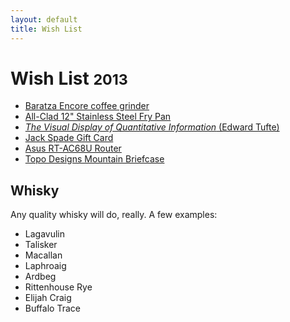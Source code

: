 ```yaml
---
layout: default
title: Wish List
---
```


<div class="page-header">
  <h1>Wish List <small>2013</small></h1>
</div>

- [Baratza Encore coffee grinder][1]
- [All-Clad 12" Stainless Steel Fry Pan][2]
- [_The Visual Display of Quantitative Information_ (Edward Tufte)][3]
- [Jack Spade Gift Card][4]
- [Asus RT-AC68U Router][5]
- [Topo Designs Mountain Briefcase][6]

<div class="page-header">
  <h2>Whisky</h2>
</div>

Any quality whisky will do, really. A few examples:

- Lagavulin
- Talisker
- Macallan
- Laphroaig
- Ardbeg
- Rittenhouse Rye
- Elijah Craig
- Buffalo Trace

[1]: http://www.amazon.com/Improved-Encore-Coffee-Grinder-Baratza/dp/B007HI12H8/
[2]: http://www.amazon.com/All-Clad-Stainless-Steel-12-Inch/dp/B004T6MSIS/
[3]: http://www.amazon.ca/Visual-Display-Quantitative-Information-2nd/dp/0961392142/
[4]: https://www.jackspade.com/gift-cards/
[5]: http://ncix.ca/products/?sku=90144
[6]: http://topodesigns.com/collection/mountain-briefcase/
